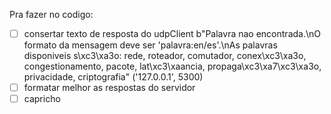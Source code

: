 Pra fazer no codigo:

- [ ] consertar texto de resposta do udpClient
      b"Palavra nao encontrada.\nO formato da mensagem deve ser 'palavra:en/es'.\nAs palavras disponiveis s\xc3\xa3o: rede, roteador, comutador, conex\xc3\xa3o, congestionamento, pacote, lat\xc3\xaancia, propaga\xc3\xa7\xc3\xa3o, privacidade, criptografia" ('127.0.0.1', 5300)
- [ ] formatar melhor as respostas do servidor
- [ ] capricho